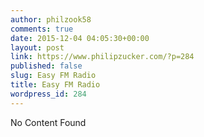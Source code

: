 ```yaml
---
author: philzook58
comments: true
date: 2015-12-04 04:05:30+00:00
layout: post
link: https://www.philipzucker.com/?p=284
published: false
slug: Easy FM Radio
title: Easy FM Radio
wordpress_id: 284
---
```


No Content Found
